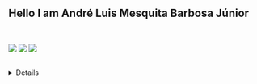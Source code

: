 
 ## Hello I am André Luis Mesquita Barbosa Júnior 

  

  
 
  
<div style="display: inline_block"><br>

  <a  height="40" width="50" href="https://instagram.com/andre_jr_mesquita" target="_blank"><img src="https://img.shields.io/badge/-Instagram-%23E4405F?style=for-the-badge&logo=instagram&logoColor=white" target="_blank"></a>
  <a height="40" width="50" href = "mailto:Andremesquitabarbosa@gmail.com"><img src="https://img.shields.io/badge/-Gmail-%23333?style=for-the-badge&logo=gmail&logoColor=white" target="_blank"></a>
  <a height="40" width="50" href="https://www.linkedin.com/in/andreluis1111/" target="_blank"><img src="https://img.shields.io/badge/-LinkedIn-%230077B5?style=for-the-badge&logo=linkedin&logoColor=white" target="_blank"></a> 
  
</div>
  
##

<details><br><br>
<p align="left">
  <a href="https://github.com/Ulfsveinn">
    <img height="100px" src="http://github-profile-summary-cards.vercel.app/api/cards/profile-details?username=Ulfsveinn&theme=dracula" />
  </a>
  <a href="https://github.com/Ulfsveinn">
    <img height="200px" src="https://github-readme-streak-stats.herokuapp.com/?user=Ulfsveinn&hide_border=true&card_width=338&theme=dracula" />
  </a>
  <a href="https://github.com/Ulfsveinn">
    <img src="http://github-profile-summary-cards.vercel.app/api/cards/stats?username=Ulfsveinn&theme=dracula" />
  </a>
</details><br>


  
 ##
  
  <div> 

